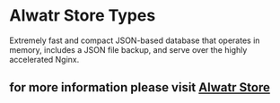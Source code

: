 # Alwatr Store Types

Extremely fast and compact JSON-based database that operates in memory, includes a JSON file backup, and serve over the highly accelerated Nginx.

## for more information please visit [Alwatr Store](https://github.com/Alwatr/store#readme)
